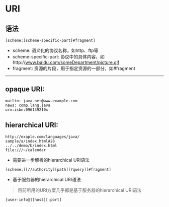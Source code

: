 # URI

## 语法

`[scheme:]scheme-specific-part[#fragment]`

- scheme: 语义化的协议名称，如http、ftp等
- scheme-specific-part: 协议中的具体内容，如http://www.baidu.com/someDepartment/picture.gif
- fragment: 资源的片段，用于指定资源的一部分，如#fragment

***

## opaque URI:

```
mailto: java-net@www.example.com
news: comp.lang.java
urn:isbn:096139210x
```

## hierarchical URI:

```
http://exaple.com/languages/java/
sample/a/index.html#28
../../demo/b/index.html
file:///~/calendar
```

- 需要进一步解析的hierarchical URI语法

`[scheme:][//authority][path][?query][#fragment]`

- 基于服务器的hierarchical URI语法

> 目前所用的URI方案几乎都是基于服务器的hierarchical URI语法

`[user-info@][host][:port]`

